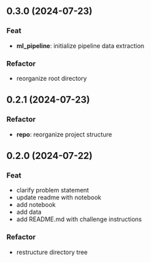 ## 0.3.0 (2024-07-23)

### Feat

- **ml_pipeline**: initialize pipeline data extraction

### Refactor

- reorganize root directory

## 0.2.1 (2024-07-23)

### Refactor

- **repo**: reorganize project structure

## 0.2.0 (2024-07-22)

### Feat

- clarify problem statement
- update readme with notebook
- add notebook
- add data
- add README.md with challenge instructions

### Refactor

- restructure directory tree
